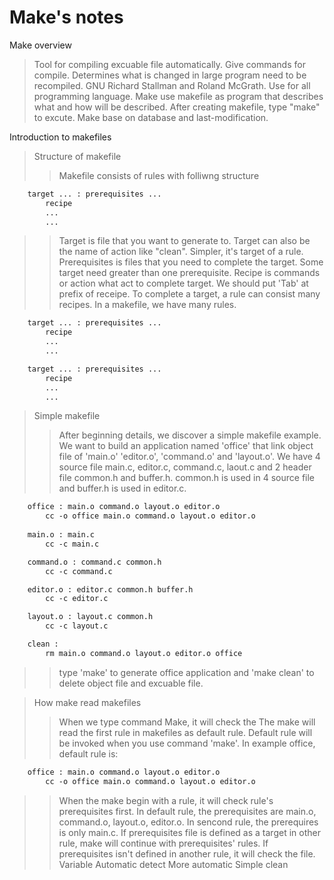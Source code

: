 # Make's notes

Make overview
> Tool for compiling excuable file automatically.
> Give commands for compile.
> Determines what is changed in large program need to be recompiled.
> GNU
> Richard Stallman and Roland McGrath.
> Use for all programming language.
> Make use makefile as program that describes what and how will be described.
> After creating makefile, type "make" to excute.
> Make base on database and last-modification.

Introduction to makefiles
> Structure of makefile
>> Makefile consists of rules with folliwng structure
``` Makefile
    target ... : prerequisites ...
        recipe
        ...
        ...
```
>> Target is file that you want to generate to. Target can also be the name of action like "clean". Simpler, it's target of a rule.
>> Prerequisites is files that you need to complete the target. Some target need greater than one prerequisite.
>> Recipe is commands or action what act to complete target. We should put 'Tab' at prefix of receipe. To complete a target, a rule can consist many recipes.
>> In a makefile, we have many rules.
``` Makefile
    target ... : prerequisites ...
        recipe
        ...
        ...

    target ... : prerequisites ...
        recipe
        ...
        ...
```
> Simple makefile
>> After beginning details, we discover a simple makefile example. \
>> We want to build an application named 'office' that link object file of 'main.o' 'editor.o', 'command.o' and 'layout.o'. We have 4 source file main.c, editor.c, command.c, laout.c and 2 header file common.h and buffer.h. common.h is used in 4 source file and buffer.h is used in editor.c.
``` Makefile
    office : main.o command.o layout.o editor.o
        cc -o office main.o command.o layout.o editor.o
    
    main.o : main.c
        cc -c main.c

    command.o : command.c common.h
        cc -c command.c

    editor.o : editor.c common.h buffer.h
        cc -c editor.c

    layout.o : layout.c common.h
        cc -c layout.c

    clean :
        rm main.o command.o layout.o editor.o office
```
>> type 'make' to generate office application and 'make clean' to delete object file and excuable file.

> How make read makefiles
>> When we type command Make, it will check the 
>> The make will read the first rule in makefiles as default rule. Default rule will be invoked when you use command 'make'. In example office, default rule is:
``` makefile
    office : main.o command.o layout.o editor.o
        cc -o office main.o command.o layout.o editor.o
```
>> When the make begin with a rule, it will check rule's prerequisites first. In default rule, the prerequisites are main.o, command.o, layout.o, editor.o. In sencond rule, the prerequires is only main.c.
>> If prerequisites file is defined as a target in other rule, make will continue with prerequisites' rules. If prerequisites isn't defined in another rule, it will check the file.
> Variable
> Automatic detect
> More automatic
> Simple clean
